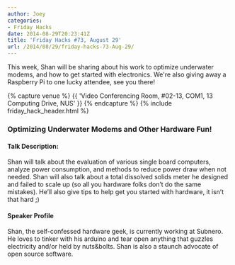 ```yaml
---
author: Joey
categories:
- Friday Hacks
date: 2014-08-29T20:23:41Z
title: 'Friday Hacks #73, August 29'
url: /2014/08/29/friday-hacks-73-Aug-29/
---
```


This week, Shan will be sharing about his work to optimize underwater modems, and how to get started with electronics. We're also giving away a Raspberry Pi to one lucky attendee, see you there!

{% capture venue %}
    {{ 'Video Conferencing Room, #02-13, COM1, 13 Computing Drive, NUS' }}
{% endcapture %}
{% include friday_hack_header.html %}


### Optimizing Underwater Modems and Other Hardware Fun!

#### Talk Description:

Shan will talk about the evaluation of various single board computers, analyze power consumption, and methods to reduce power draw when not needed. Shan will also talk about a total dissolved solids meter he designed and failed to scale up (so all you hardware folks don’t do the same mistakes). He’ll also give tips to help get you started with hardware, it isn’t that hard ;)

#### Speaker Profile

Shan, the self-confessed hardware geek, is currently working at Subnero. He loves to tinker with his arduino and tear open anything that guzzles electricity and/or held by nuts&bolts. Shan is also a staunch advocate of open source software.
